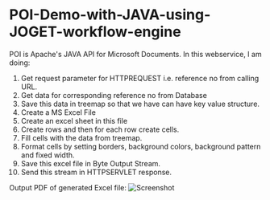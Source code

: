 # POI-Demo-with-JAVA-using-JOGET-workflow-engine

POI is Apache's JAVA API for Microsoft Documents. 
In this webservice, I am doing:
1. Get request parameter for HTTPREQUEST i.e. reference no from calling URL.
2. Get data for corresponding reference no from Database
3. Save this data in treemap so that we have can have key value structure.
4. Create a MS Excel File
5. Create an excel sheet in this file
6. Create rows and then for each row create cells.
7. Fill cells with the data from treemap.
8. Format cells by setting borders, background colors, background pattern and fixed width.
9. Save this excel file in Byte Output Stream.
10. Send this stream in HTTPSERVLET response.

Output PDF of generated Excel file:
![Screenshot](POIDemo-Webservice-with-JAVA-using-JOGET-workflow-engine/Images/POI_Demo_PDF_print.PNG)
